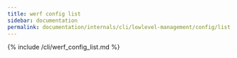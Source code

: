 ```yaml
---
title: werf config list
sidebar: documentation
permalink: documentation/internals/cli/lowlevel-management/config/list.html
---
```


{% include /cli/werf_config_list.md %}
